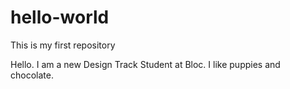# hello-world
This is my first repository

Hello. I am a new Design Track Student at Bloc.
I like puppies and chocolate.
